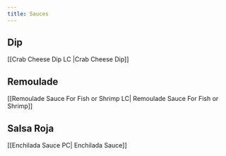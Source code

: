 ```yaml
---
title: Sauces
---
```

## Dip
[[Crab Cheese Dip LC |Crab Cheese Dip]]

## Remoulade
[[Remoulade Sauce For Fish or Shrimp LC| Remoulade Sauce For Fish or Shrimp]]

## Salsa Roja
[[Enchilada Sauce PC| Enchilada Sauce]]